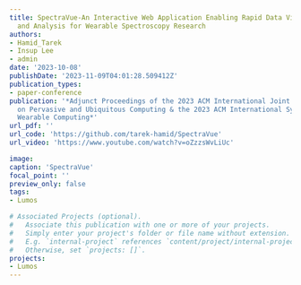 ```yaml
---
title: SpectraVue-An Interactive Web Application Enabling Rapid Data Visualization
  and Analysis for Wearable Spectroscopy Research
authors:
- Hamid_Tarek
- Insup Lee
- admin
date: '2023-10-08'
publishDate: '2023-11-09T04:01:28.509412Z'
publication_types:
- paper-conference
publication: '*Adjunct Proceedings of the 2023 ACM International Joint Conference
  on Pervasive and Ubiquitous Computing & the 2023 ACM International Symposium on
  Wearable Computing*'
url_pdf: '' 
url_code: 'https://github.com/tarek-hamid/SpectraVue'
url_video: 'https://www.youtube.com/watch?v=oZzzsWvLiUc'

image:
caption: 'SpectraVue'
focal_point: ''
preview_only: false
tags:
- Lumos

# Associated Projects (optional).
#   Associate this publication with one or more of your projects.
#   Simply enter your project's folder or file name without extension.
#   E.g. `internal-project` references `content/project/internal-project/index.md`.
#   Otherwise, set `projects: []`.
projects:
- Lumos
---
```

